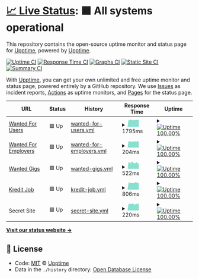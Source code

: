 # [📈 Live Status](https://jeongsk.github.io/upptime): <!--live status--> **🟩 All systems operational**

This repository contains the open-source uptime monitor and status page for [Upptime](https://upptime.js.org), powered by [Upptime](https://github.com/upptime/upptime).

[![Uptime CI](https://github.com/koj-co/upptime/workflows/Uptime%20CI/badge.svg)](https://github.com/koj-co/upptime/actions?query=workflow%3A%22Uptime+CI%22)
[![Response Time CI](https://github.com/koj-co/upptime/workflows/Response%20Time%20CI/badge.svg)](https://github.com/koj-co/upptime/actions?query=workflow%3A%22Response+Time+CI%22)
[![Graphs CI](https://github.com/koj-co/upptime/workflows/Graphs%20CI/badge.svg)](https://github.com/koj-co/upptime/actions?query=workflow%3A%22Graphs+CI%22)
[![Static Site CI](https://github.com/koj-co/upptime/workflows/Static%20Site%20CI/badge.svg)](https://github.com/koj-co/upptime/actions?query=workflow%3A%22Static+Site+CI%22)
[![Summary CI](https://github.com/koj-co/upptime/workflows/Summary%20CI/badge.svg)](https://github.com/koj-co/upptime/actions?query=workflow%3A%22Summary+CI%22)

With [Upptime](https://upptime.js.org), you can get your own unlimited and free uptime monitor and status page, powered entirely by a GitHub repository. We use [Issues](https://github.com/upptime/upptime/issues) as incident reports, [Actions](https://github.com/upptime/upptime/actions) as uptime monitors, and [Pages](https://demo.upptime.js.org) for the status page.

<!--start: status pages-->
<!-- This summary is generated by Upptime (https://github.com/upptime/upptime) -->
<!-- Do not edit this manually, your changes will be overwritten -->
<!-- prettier-ignore -->
| URL | Status | History | Response Time | Uptime |
| --- | ------ | ------- | ------------- | ------ |
| [Wanted For Users](https://www.wanted.co.kr) | 🟩 Up | [wanted-for-users.yml](https://github.com/jeongsk/upptime/commits/master/history/wanted-for-users.yml) | <details><summary><img alt="Response time graph" src="./graphs/wanted-for-users.png" height="20"> 1795ms</summary><br><a href="https://jeongsk.github.io/upptime/history/wanted-for-users"><img alt="Response time 1795" src="https://img.shields.io/endpoint?url=https%3A%2F%2Fraw.githubusercontent.com%2Fjeongsk%2Fupptime%2Fmaster%2Fapi%2Fwanted-for-users%2Fresponse-time.json"></a><br><a href="https://jeongsk.github.io/upptime/history/wanted-for-users"><img alt="24-hour response time 1907" src="https://img.shields.io/endpoint?url=https%3A%2F%2Fraw.githubusercontent.com%2Fjeongsk%2Fupptime%2Fmaster%2Fapi%2Fwanted-for-users%2Fresponse-time-day.json"></a><br><a href="https://jeongsk.github.io/upptime/history/wanted-for-users"><img alt="7-day response time 1828" src="https://img.shields.io/endpoint?url=https%3A%2F%2Fraw.githubusercontent.com%2Fjeongsk%2Fupptime%2Fmaster%2Fapi%2Fwanted-for-users%2Fresponse-time-week.json"></a><br><a href="https://jeongsk.github.io/upptime/history/wanted-for-users"><img alt="30-day response time 1795" src="https://img.shields.io/endpoint?url=https%3A%2F%2Fraw.githubusercontent.com%2Fjeongsk%2Fupptime%2Fmaster%2Fapi%2Fwanted-for-users%2Fresponse-time-month.json"></a><br><a href="https://jeongsk.github.io/upptime/history/wanted-for-users"><img alt="1-year response time 1795" src="https://img.shields.io/endpoint?url=https%3A%2F%2Fraw.githubusercontent.com%2Fjeongsk%2Fupptime%2Fmaster%2Fapi%2Fwanted-for-users%2Fresponse-time-day.json"></a></details> | <details><summary><a href="https://jeongsk.github.io/upptime/history/wanted-for-users"><img alt="Uptime 100.00%" src="https://img.shields.io/endpoint?url=https%3A%2F%2Fraw.githubusercontent.com%2Fjeongsk%2Fupptime%2Fmaster%2Fapi%2Fwanted-for-users%2Fuptime.json"></a></summary><a href="https://jeongsk.github.io/upptime/history/wanted-for-users"><img alt="24-hour uptime 100.00%" src="https://img.shields.io/endpoint?url=https%3A%2F%2Fraw.githubusercontent.com%2Fjeongsk%2Fupptime%2Fmaster%2Fapi%2Fwanted-for-users%2Fuptime-day.json"></a><br><a href="https://jeongsk.github.io/upptime/history/wanted-for-users"><img alt="7-day uptime 100.00%" src="https://img.shields.io/endpoint?url=https%3A%2F%2Fraw.githubusercontent.com%2Fjeongsk%2Fupptime%2Fmaster%2Fapi%2Fwanted-for-users%2Fuptime-week.json"></a><br><a href="https://jeongsk.github.io/upptime/history/wanted-for-users"><img alt="30-day uptime 100.00%" src="https://img.shields.io/endpoint?url=https%3A%2F%2Fraw.githubusercontent.com%2Fjeongsk%2Fupptime%2Fmaster%2Fapi%2Fwanted-for-users%2Fuptime-month.json"></a><br><a href="https://jeongsk.github.io/upptime/history/wanted-for-users"><img alt="1-year uptime 100.00%" src="https://img.shields.io/endpoint?url=https%3A%2F%2Fraw.githubusercontent.com%2Fjeongsk%2Fupptime%2Fmaster%2Fapi%2Fwanted-for-users%2Fuptime-day.json"></a></details>
| [Wanted For Employers](https://www.wanted.co.kr/dashboard) | 🟩 Up | [wanted-for-employers.yml](https://github.com/jeongsk/upptime/commits/master/history/wanted-for-employers.yml) | <details><summary><img alt="Response time graph" src="./graphs/wanted-for-employers.png" height="20"> 204ms</summary><br><a href="https://jeongsk.github.io/upptime/history/wanted-for-employers"><img alt="Response time 204" src="https://img.shields.io/endpoint?url=https%3A%2F%2Fraw.githubusercontent.com%2Fjeongsk%2Fupptime%2Fmaster%2Fapi%2Fwanted-for-employers%2Fresponse-time.json"></a><br><a href="https://jeongsk.github.io/upptime/history/wanted-for-employers"><img alt="24-hour response time 195" src="https://img.shields.io/endpoint?url=https%3A%2F%2Fraw.githubusercontent.com%2Fjeongsk%2Fupptime%2Fmaster%2Fapi%2Fwanted-for-employers%2Fresponse-time-day.json"></a><br><a href="https://jeongsk.github.io/upptime/history/wanted-for-employers"><img alt="7-day response time 202" src="https://img.shields.io/endpoint?url=https%3A%2F%2Fraw.githubusercontent.com%2Fjeongsk%2Fupptime%2Fmaster%2Fapi%2Fwanted-for-employers%2Fresponse-time-week.json"></a><br><a href="https://jeongsk.github.io/upptime/history/wanted-for-employers"><img alt="30-day response time 204" src="https://img.shields.io/endpoint?url=https%3A%2F%2Fraw.githubusercontent.com%2Fjeongsk%2Fupptime%2Fmaster%2Fapi%2Fwanted-for-employers%2Fresponse-time-month.json"></a><br><a href="https://jeongsk.github.io/upptime/history/wanted-for-employers"><img alt="1-year response time 204" src="https://img.shields.io/endpoint?url=https%3A%2F%2Fraw.githubusercontent.com%2Fjeongsk%2Fupptime%2Fmaster%2Fapi%2Fwanted-for-employers%2Fresponse-time-day.json"></a></details> | <details><summary><a href="https://jeongsk.github.io/upptime/history/wanted-for-employers"><img alt="Uptime 100.00%" src="https://img.shields.io/endpoint?url=https%3A%2F%2Fraw.githubusercontent.com%2Fjeongsk%2Fupptime%2Fmaster%2Fapi%2Fwanted-for-employers%2Fuptime.json"></a></summary><a href="https://jeongsk.github.io/upptime/history/wanted-for-employers"><img alt="24-hour uptime 100.00%" src="https://img.shields.io/endpoint?url=https%3A%2F%2Fraw.githubusercontent.com%2Fjeongsk%2Fupptime%2Fmaster%2Fapi%2Fwanted-for-employers%2Fuptime-day.json"></a><br><a href="https://jeongsk.github.io/upptime/history/wanted-for-employers"><img alt="7-day uptime 100.00%" src="https://img.shields.io/endpoint?url=https%3A%2F%2Fraw.githubusercontent.com%2Fjeongsk%2Fupptime%2Fmaster%2Fapi%2Fwanted-for-employers%2Fuptime-week.json"></a><br><a href="https://jeongsk.github.io/upptime/history/wanted-for-employers"><img alt="30-day uptime 100.00%" src="https://img.shields.io/endpoint?url=https%3A%2F%2Fraw.githubusercontent.com%2Fjeongsk%2Fupptime%2Fmaster%2Fapi%2Fwanted-for-employers%2Fuptime-month.json"></a><br><a href="https://jeongsk.github.io/upptime/history/wanted-for-employers"><img alt="1-year uptime 100.00%" src="https://img.shields.io/endpoint?url=https%3A%2F%2Fraw.githubusercontent.com%2Fjeongsk%2Fupptime%2Fmaster%2Fapi%2Fwanted-for-employers%2Fuptime-day.json"></a></details>
| [Wanted Gigs](https://www.wanted.co.kr/gigs) | 🟩 Up | [wanted-gigs.yml](https://github.com/jeongsk/upptime/commits/master/history/wanted-gigs.yml) | <details><summary><img alt="Response time graph" src="./graphs/wanted-gigs.png" height="20"> 522ms</summary><br><a href="https://jeongsk.github.io/upptime/history/wanted-gigs"><img alt="Response time 522" src="https://img.shields.io/endpoint?url=https%3A%2F%2Fraw.githubusercontent.com%2Fjeongsk%2Fupptime%2Fmaster%2Fapi%2Fwanted-gigs%2Fresponse-time.json"></a><br><a href="https://jeongsk.github.io/upptime/history/wanted-gigs"><img alt="24-hour response time 448" src="https://img.shields.io/endpoint?url=https%3A%2F%2Fraw.githubusercontent.com%2Fjeongsk%2Fupptime%2Fmaster%2Fapi%2Fwanted-gigs%2Fresponse-time-day.json"></a><br><a href="https://jeongsk.github.io/upptime/history/wanted-gigs"><img alt="7-day response time 477" src="https://img.shields.io/endpoint?url=https%3A%2F%2Fraw.githubusercontent.com%2Fjeongsk%2Fupptime%2Fmaster%2Fapi%2Fwanted-gigs%2Fresponse-time-week.json"></a><br><a href="https://jeongsk.github.io/upptime/history/wanted-gigs"><img alt="30-day response time 522" src="https://img.shields.io/endpoint?url=https%3A%2F%2Fraw.githubusercontent.com%2Fjeongsk%2Fupptime%2Fmaster%2Fapi%2Fwanted-gigs%2Fresponse-time-month.json"></a><br><a href="https://jeongsk.github.io/upptime/history/wanted-gigs"><img alt="1-year response time 522" src="https://img.shields.io/endpoint?url=https%3A%2F%2Fraw.githubusercontent.com%2Fjeongsk%2Fupptime%2Fmaster%2Fapi%2Fwanted-gigs%2Fresponse-time-day.json"></a></details> | <details><summary><a href="https://jeongsk.github.io/upptime/history/wanted-gigs"><img alt="Uptime 100.00%" src="https://img.shields.io/endpoint?url=https%3A%2F%2Fraw.githubusercontent.com%2Fjeongsk%2Fupptime%2Fmaster%2Fapi%2Fwanted-gigs%2Fuptime.json"></a></summary><a href="https://jeongsk.github.io/upptime/history/wanted-gigs"><img alt="24-hour uptime 100.00%" src="https://img.shields.io/endpoint?url=https%3A%2F%2Fraw.githubusercontent.com%2Fjeongsk%2Fupptime%2Fmaster%2Fapi%2Fwanted-gigs%2Fuptime-day.json"></a><br><a href="https://jeongsk.github.io/upptime/history/wanted-gigs"><img alt="7-day uptime 100.00%" src="https://img.shields.io/endpoint?url=https%3A%2F%2Fraw.githubusercontent.com%2Fjeongsk%2Fupptime%2Fmaster%2Fapi%2Fwanted-gigs%2Fuptime-week.json"></a><br><a href="https://jeongsk.github.io/upptime/history/wanted-gigs"><img alt="30-day uptime 100.00%" src="https://img.shields.io/endpoint?url=https%3A%2F%2Fraw.githubusercontent.com%2Fjeongsk%2Fupptime%2Fmaster%2Fapi%2Fwanted-gigs%2Fuptime-month.json"></a><br><a href="https://jeongsk.github.io/upptime/history/wanted-gigs"><img alt="1-year uptime 100.00%" src="https://img.shields.io/endpoint?url=https%3A%2F%2Fraw.githubusercontent.com%2Fjeongsk%2Fupptime%2Fmaster%2Fapi%2Fwanted-gigs%2Fuptime-day.json"></a></details>
| [Kredit Job](https://kreditjob.com/) | 🟩 Up | [kredit-job.yml](https://github.com/jeongsk/upptime/commits/master/history/kredit-job.yml) | <details><summary><img alt="Response time graph" src="./graphs/kredit-job.png" height="20"> 806ms</summary><br><a href="https://jeongsk.github.io/upptime/history/kredit-job"><img alt="Response time 806" src="https://img.shields.io/endpoint?url=https%3A%2F%2Fraw.githubusercontent.com%2Fjeongsk%2Fupptime%2Fmaster%2Fapi%2Fkredit-job%2Fresponse-time.json"></a><br><a href="https://jeongsk.github.io/upptime/history/kredit-job"><img alt="24-hour response time 793" src="https://img.shields.io/endpoint?url=https%3A%2F%2Fraw.githubusercontent.com%2Fjeongsk%2Fupptime%2Fmaster%2Fapi%2Fkredit-job%2Fresponse-time-day.json"></a><br><a href="https://jeongsk.github.io/upptime/history/kredit-job"><img alt="7-day response time 813" src="https://img.shields.io/endpoint?url=https%3A%2F%2Fraw.githubusercontent.com%2Fjeongsk%2Fupptime%2Fmaster%2Fapi%2Fkredit-job%2Fresponse-time-week.json"></a><br><a href="https://jeongsk.github.io/upptime/history/kredit-job"><img alt="30-day response time 806" src="https://img.shields.io/endpoint?url=https%3A%2F%2Fraw.githubusercontent.com%2Fjeongsk%2Fupptime%2Fmaster%2Fapi%2Fkredit-job%2Fresponse-time-month.json"></a><br><a href="https://jeongsk.github.io/upptime/history/kredit-job"><img alt="1-year response time 806" src="https://img.shields.io/endpoint?url=https%3A%2F%2Fraw.githubusercontent.com%2Fjeongsk%2Fupptime%2Fmaster%2Fapi%2Fkredit-job%2Fresponse-time-day.json"></a></details> | <details><summary><a href="https://jeongsk.github.io/upptime/history/kredit-job"><img alt="Uptime 100.00%" src="https://img.shields.io/endpoint?url=https%3A%2F%2Fraw.githubusercontent.com%2Fjeongsk%2Fupptime%2Fmaster%2Fapi%2Fkredit-job%2Fuptime.json"></a></summary><a href="https://jeongsk.github.io/upptime/history/kredit-job"><img alt="24-hour uptime 100.00%" src="https://img.shields.io/endpoint?url=https%3A%2F%2Fraw.githubusercontent.com%2Fjeongsk%2Fupptime%2Fmaster%2Fapi%2Fkredit-job%2Fuptime-day.json"></a><br><a href="https://jeongsk.github.io/upptime/history/kredit-job"><img alt="7-day uptime 100.00%" src="https://img.shields.io/endpoint?url=https%3A%2F%2Fraw.githubusercontent.com%2Fjeongsk%2Fupptime%2Fmaster%2Fapi%2Fkredit-job%2Fuptime-week.json"></a><br><a href="https://jeongsk.github.io/upptime/history/kredit-job"><img alt="30-day uptime 100.00%" src="https://img.shields.io/endpoint?url=https%3A%2F%2Fraw.githubusercontent.com%2Fjeongsk%2Fupptime%2Fmaster%2Fapi%2Fkredit-job%2Fuptime-month.json"></a><br><a href="https://jeongsk.github.io/upptime/history/kredit-job"><img alt="1-year uptime 100.00%" src="https://img.shields.io/endpoint?url=https%3A%2F%2Fraw.githubusercontent.com%2Fjeongsk%2Fupptime%2Fmaster%2Fapi%2Fkredit-job%2Fuptime-day.json"></a></details>
| Secret Site | 🟩 Up | [secret-site.yml](https://github.com/jeongsk/upptime/commits/master/history/secret-site.yml) | <details><summary><img alt="Response time graph" src="./graphs/secret-site.png" height="20"> 220ms</summary><br><a href="https://jeongsk.github.io/upptime/history/secret-site"><img alt="Response time 220" src="https://img.shields.io/endpoint?url=https%3A%2F%2Fraw.githubusercontent.com%2Fjeongsk%2Fupptime%2Fmaster%2Fapi%2Fsecret-site%2Fresponse-time.json"></a><br><a href="https://jeongsk.github.io/upptime/history/secret-site"><img alt="24-hour response time 239" src="https://img.shields.io/endpoint?url=https%3A%2F%2Fraw.githubusercontent.com%2Fjeongsk%2Fupptime%2Fmaster%2Fapi%2Fsecret-site%2Fresponse-time-day.json"></a><br><a href="https://jeongsk.github.io/upptime/history/secret-site"><img alt="7-day response time 216" src="https://img.shields.io/endpoint?url=https%3A%2F%2Fraw.githubusercontent.com%2Fjeongsk%2Fupptime%2Fmaster%2Fapi%2Fsecret-site%2Fresponse-time-week.json"></a><br><a href="https://jeongsk.github.io/upptime/history/secret-site"><img alt="30-day response time 220" src="https://img.shields.io/endpoint?url=https%3A%2F%2Fraw.githubusercontent.com%2Fjeongsk%2Fupptime%2Fmaster%2Fapi%2Fsecret-site%2Fresponse-time-month.json"></a><br><a href="https://jeongsk.github.io/upptime/history/secret-site"><img alt="1-year response time 220" src="https://img.shields.io/endpoint?url=https%3A%2F%2Fraw.githubusercontent.com%2Fjeongsk%2Fupptime%2Fmaster%2Fapi%2Fsecret-site%2Fresponse-time-day.json"></a></details> | <details><summary><a href="https://jeongsk.github.io/upptime/history/secret-site"><img alt="Uptime 100.00%" src="https://img.shields.io/endpoint?url=https%3A%2F%2Fraw.githubusercontent.com%2Fjeongsk%2Fupptime%2Fmaster%2Fapi%2Fsecret-site%2Fuptime.json"></a></summary><a href="https://jeongsk.github.io/upptime/history/secret-site"><img alt="24-hour uptime 100.00%" src="https://img.shields.io/endpoint?url=https%3A%2F%2Fraw.githubusercontent.com%2Fjeongsk%2Fupptime%2Fmaster%2Fapi%2Fsecret-site%2Fuptime-day.json"></a><br><a href="https://jeongsk.github.io/upptime/history/secret-site"><img alt="7-day uptime 100.00%" src="https://img.shields.io/endpoint?url=https%3A%2F%2Fraw.githubusercontent.com%2Fjeongsk%2Fupptime%2Fmaster%2Fapi%2Fsecret-site%2Fuptime-week.json"></a><br><a href="https://jeongsk.github.io/upptime/history/secret-site"><img alt="30-day uptime 100.00%" src="https://img.shields.io/endpoint?url=https%3A%2F%2Fraw.githubusercontent.com%2Fjeongsk%2Fupptime%2Fmaster%2Fapi%2Fsecret-site%2Fuptime-month.json"></a><br><a href="https://jeongsk.github.io/upptime/history/secret-site"><img alt="1-year uptime 100.00%" src="https://img.shields.io/endpoint?url=https%3A%2F%2Fraw.githubusercontent.com%2Fjeongsk%2Fupptime%2Fmaster%2Fapi%2Fsecret-site%2Fuptime-day.json"></a></details>

<!--end: status pages-->

[**Visit our status website →**](https://jeongsk.github.io/upptime)

## 📄 License

- Code: [MIT](./LICENSE) © [Upptime](https://upptime.js.org)
- Data in the `./history` directory: [Open Database License](https://opendatacommons.org/licenses/odbl/1-0/)
